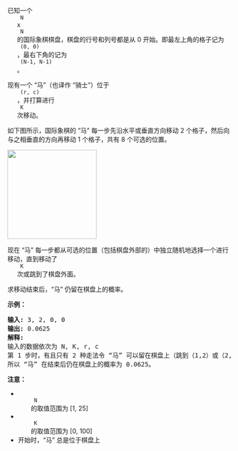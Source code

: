 <html>
 <body>
  <p>
   已知一个
   <code>
    N
   </code>
   x
   <code>
    N
   </code>
   的国际象棋棋盘，棋盘的行号和列号都是从 0 开始。即最左上角的格子记为
   <code>
    (0, 0)
   </code>
   ，最右下角的记为
   <code>
    (N-1, N-1)
   </code>
   。
  </p>
  <p>
   现有一个 “马”（也译作 “骑士”）位于
   <code>
    (r, c)
   </code>
   ，并打算进行
   <code>
    K
   </code>
   次移动。
  </p>
  <p>
   如下图所示，国际象棋的 “马” 每一步先沿水平或垂直方向移动 2 个格子，然后向与之相垂直的方向再移动 1 个格子，共有 8 个可选的位置。
  </p>
  <p>
  </p>
  <p>
   <img src="https://assets.leetcode-cn.com/aliyun-lc-upload/uploads/2018/10/12/knight.png" style="height: 200px; width: 200px;"/>
  </p>
  <p>
  </p>
  <p>
   现在 “马” 每一步都从可选的位置（包括棋盘外部的）中独立随机地选择一个进行移动，直到移动了
   <code>
    K
   </code>
   次或跳到了棋盘外面。
  </p>
  <p>
   求移动结束后，“马” 仍留在棋盘上的概率。
  </p>
  <p>
  </p>
  <p>
   <strong>
    示例：
   </strong>
  </p>
  <pre><strong>输入:</strong> 3, 2, 0, 0
<strong>输出:</strong> 0.0625
<strong>解释:</strong> 
输入的数据依次为 N, K, r, c
第 1 步时，有且只有 2 种走法令 “马” 可以留在棋盘上（跳到（1,2）或（2,1））。对于以上的两种情况，各自在第2步均有且只有2种走法令 “马” 仍然留在棋盘上。
所以 “马” 在结束后仍在棋盘上的概率为 0.0625。
</pre>
  <p>
  </p>
  <p>
   <strong>
    注意：
   </strong>
  </p>
  <ul>
   <li>
    <code>
     N
    </code>
    的取值范围为 [1, 25]
   </li>
   <li>
    <code>
     K
    </code>
    的取值范围为 [0, 100]
   </li>
   <li>
    开始时，“马” 总是位于棋盘上
   </li>
  </ul>
 </body>
</html>